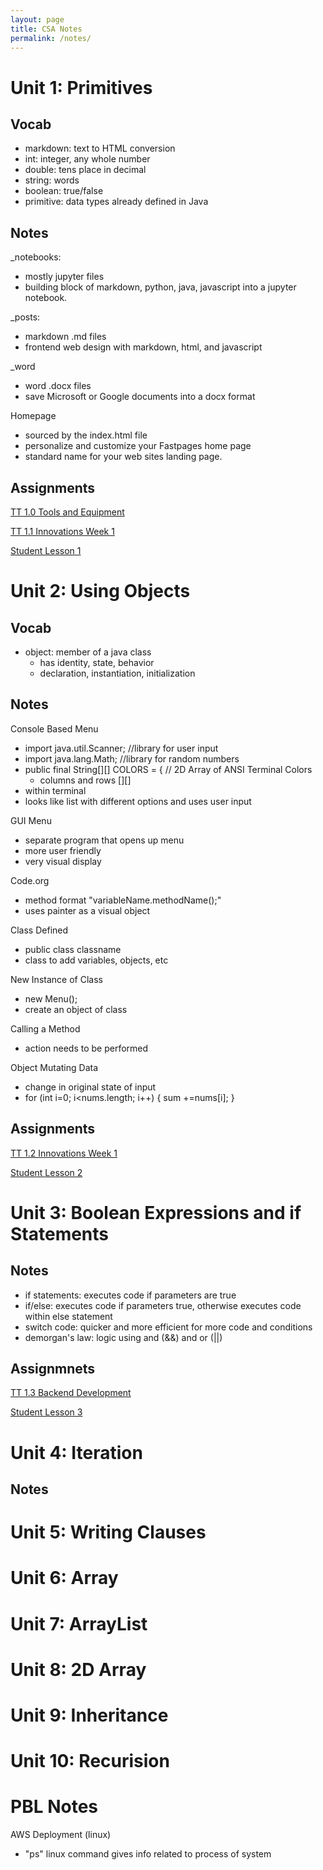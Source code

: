 ```yaml
---
layout: page
title: CSA Notes
permalink: /notes/
---
```


# Unit 1: Primitives

## Vocab
- markdown: text to HTML conversion
- int: integer, any whole number
- double: tens place in decimal
- string: words
- boolean: true/false
- primitive: data types already defined in Java

## Notes
_notebooks:
- mostly jupyter files
- building block of markdown, python, java, javascript into a jupyter notebook. 

_posts: 
- markdown .md files
- frontend web design with markdown, html, and javascript

_word
- word .docx files
- save Microsoft or Google documents into a docx format

Homepage
- sourced by the index.html file
- personalize and customize your Fastpages home page
- standard name for your web sites landing page.

## Assignments
[TT 1.0 Tools and Equipment](https://iriisyang.github.io/Iris-Yang/markdown/2022/08/21/FirstPost.html)

[TT 1.1 Innovations Week 1](https://iriisyang.github.io/Iris-Yang/techtalks/2022/08/29/TT2.html)

[Student Lesson 1](https://iriisyang.github.io/Iris-Yang/java/2022/10/15/Primitive.html)

# Unit 2: Using Objects

## Vocab
- object: member of a java class
    - has identity, state, behavior
    - declaration, instantiation, initialization

## Notes
Console Based Menu
- import java.util.Scanner; //library for user input
- import java.lang.Math; //library for random numbers
- public final String[][] COLORS = { // 2D Array of ANSI Terminal Colors
    - columns and rows [][]
- within terminal
- looks like list with different options and uses user input

GUI Menu
- separate program that opens up menu
- more user friendly
- very visual display

Code.org
- method format "variableName.methodName();"
- uses painter as a visual object

Class Defined
- public class classname
- class to add variables, objects, etc

New Instance of Class
- new Menu();
- create an object of class

Calling a Method
- action needs to be performed

Object Mutating Data
- change in original state of input
-  for (int i=0; i<nums.length; i++) {
            sum +=nums[i];
        }

## Assignments

[TT 1.2 Innovations Week 1](https://iriisyang.github.io/Iris-Yang/techtalks/2022/09/05/TT3.html)

[Student Lesson 2](https://iriisyang.github.io/Iris-Yang/java/2022/10/16/Objects.html)

# Unit 3: Boolean Expressions and if Statements

## Notes
- if statements: executes code if parameters are true
- if/else: executes code if parameters true, otherwise executes code within else statement
- switch code: quicker and more efficient for more code and conditions
- demorgan's law: logic using and (&&) and or (||)

## Assignmnets

[TT 1.3 Backend Development](https://iriisyang.github.io/Iris-Yang/techtalks/2022/09/11/TT4.html)

[Student Lesson 3](https://sarayu-pr11.github.io/teamGrapeSnails/java/jupyter/2022/10/17/IFsLesson.html)

# Unit 4: Iteration

## Notes

# Unit 5: Writing Clauses
# Unit 6: Array
# Unit 7: ArrayList
# Unit 8: 2D Array
# Unit 9: Inheritance
# Unit 10: Recurision

# PBL Notes

AWS Deployment (linux)
- "ps" linux command gives info related to process of system